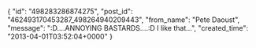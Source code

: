  {
   "id": "498283286874275",
   "post_id": "462493170453287_498264940209443",
   "from_name": "Pete Daoust",
   "message": ":D....ANNOYING BASTARDS....:D I like that...",
   "created_time": "2013-04-01T03:52:04+0000"
 }

